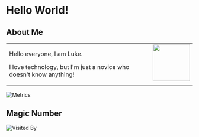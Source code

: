 # Hello World!


<table>


## About Me
<td>
<img align="right" width="100" src="https://i.ibb.co/0MXqJMm/DFB0-F916-C1-DA-48-FF-B9-DD-F5-A6-F0-E87-EF5.gif" />

Hello everyone, I am Luke.

I love technology, but I'm just a novice who doesn't know anything!

</table>

![Metrics](https://metrics.lecoq.io/Luke2084)
  
## Magic Number

![Visited By](https://count.getloli.com/get/Luke2084?theme=asoul)
